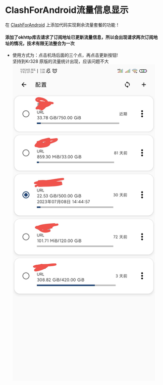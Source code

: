 # ClashForAndroid流量信息显示<br>
在 [ClashForAndroid](https://github.com/Kr328/ClashForAndroid) 上添加代码实现剩余流量套餐的功能！<br>
#### 添加了okhttp库去请求了订阅地址已更新流量信息，所以会出现请求两次订阅地址的情况，技术有限无法整合为一次<br>
* 使用方式为：点击机场后面的三个点，再点击更新按钮! <br>
坚持到Kr328 原版的流量统计出现，应该问题不大<br>
![示例](https://github.com/China-Deng/ClashForAndroid/blob/main/qq_pic_merged_1666937306832.jpg)
